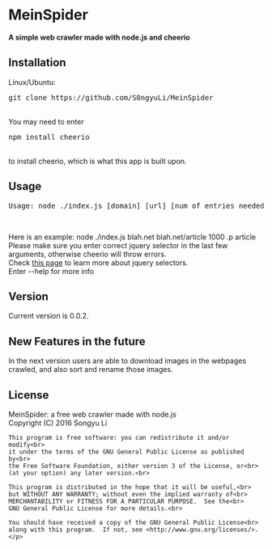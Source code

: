 # MeinSpider
<p><strong>A simple web crawler made with node.js and cheerio </strong></p>
<h2>Installation</h2>
<p>Linux/Ubuntu:<br><pre>git clone https://github.com/S0ngyuLi/MeinSpider</pre><br>
 You may need to enter <br><pre>npm install cheerio</pre><br>
to install cheerio, which is what this app is built upon.
</p>
<h2>Usage</h2>

<pre>Usage: node ./index.js [domain] [url] [num of entries needed] [jquery selector...]</pre><br>
<p>
Here is an example: node ./index.js blah.net blah.net/article 1000 .p article<br>
Please make sure you enter correct jquery selector in the last few arguments, otherwise cheerio will throw errors.<br>
Check <a href = 'http://api.jquery.com/category/selectors/'>this page</a> to learn more about jquery selectors.<br> 
Enter --help for more info</p>
<h2>Version</h2>
<p>Current version is 0.0.2.</p>
<h2>New Features in the future</h2>
<p>In the next version users are able to download images in the webpages crawled, and also sort and rename those images.</p>
<h2>License</h2>
<p>MeinSpider: a free web crawler made with node.js<br>
    Copyright (C) 2016  Songyu Li<br>

    This program is free software: you can redistribute it and/or modify<br>
    it under the terms of the GNU General Public License as published by<br>
    the Free Software Foundation, either version 3 of the License, or<br>
    (at your option) any later version.<br>

    This program is distributed in the hope that it will be useful,<br>
    but WITHOUT ANY WARRANTY; without even the implied warranty of<br>
    MERCHANTABILITY or FITNESS FOR A PARTICULAR PURPOSE.  See the<br>
    GNU General Public License for more details.<br>

    You should have received a copy of the GNU General Public License<br>
    along with this program.  If not, see <http://www.gnu.org/licenses/>.</p>

